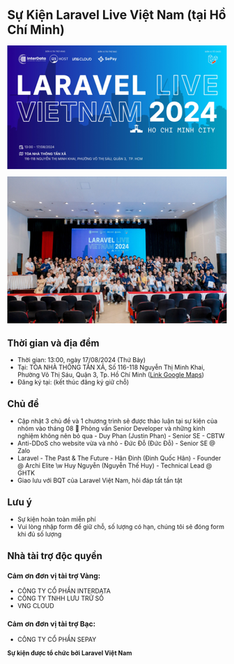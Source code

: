 # Sự Kiện Laravel Live Việt Nam (tại Hồ Chí Minh)

![](images/banner.jpg)

![](images/001.jpg)

## Thời gian và địa đểm

- Thời gian: 13:00, ngày 17/08/2024 (Thứ Bảy)
- Tại: TÒA NHÀ THÔNG TẤN XÃ, Số 116-118 Nguyễn Thị Minh Khai, Phường Võ Thị Sáu, Quận 3, Tp. Hồ Chí Minh ([Link Google Maps](https://maps.app.goo.gl/peqWfvXNASNaKZxc8))
- Đăng ký tại: (kết thúc đăng ký giữ chỗ)

## Chủ đề

- Cập nhật 3 chủ đề và 1 chương trình sẽ được thảo luận tại sự kiện của nhóm vào tháng 08 📣
Phỏng vấn Senior Developer và những kinh nghiệm không nên bỏ qua - Duy Phan (Justin Phan) - Senior SE - CBTW
- Anti-DDoS cho website vừa và nhỏ - Đức Đỗ (Đức Đỗ) - Senior SE @ Zalo
- Laravel - The Past & The Future - Hân Đinh (Đinh Quốc Hân) - Founder @ Archi Elite \w Huy Nguyễn (Nguyễn Thế Huy) - Technical Lead @ GHTK
- Giao lưu với BQT của Laravel Việt Nam, hỏi đáp tất tần tật

## Lưu ý

- Sự kiện hoàn toàn miễn phí
- Vui lòng nhập form để giữ chỗ, số lượng có hạn, chúng tôi sẽ đóng form khi đủ số lượng

## Nhà tài trợ độc quyền

### Cảm ơn đơn vị tài trợ Vàng:

* CÔNG TY CỔ PHẦN INTERDATA
* CÔNG TY TNHH LƯU TRỮ SỐ
* VNG CLOUD

### Cảm ơn đơn vị tài trợ Bạc:

* CÔNG TY CỔ PHẦN SEPAY

**Sự kiện được tổ chức bởi Laravel Việt Nam**
